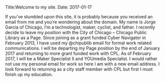 Title:Welcome to my site.
Date: 2017-01-17

If you’ve stumbled upon this site, it is probably because you received an email from me and you’re wondering about the domain. My name is Jorge Garcia of Chicago, I’m a technologist, maker, cyclist, and father. I recently decide to leave my position with the City of Chicago – Chicago Public Library as a Page. Since joining as a grant funded Cyber Navigator in February 2013, I have used my @chipublib email for formal work related communications. I will be departing my Page position by the end of January 2017 and returning to more grant funded work with CPL. As of February 2017, I will be a Maker Specialist II and YOUmedia Specialist. I would rather not use my personal email for work so here I am with a new email address. I look forward to returning as a city staff member with CPL but first I must finish up my education.
